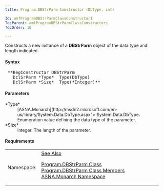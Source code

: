 ```yaml
---
title: Program.DBStrParm Constructor (DbType, int)

Id: amfProgramDBStrParmClassConstructor1
TocParent: amfProgramDBStrParmClassConstructors
TocOrder: 10

---
```


Constructs a new instance of a **DBStrParm** object of the data type and length indicated.

#### Syntax
<pre class="syntax"> **BegConstructor DBStrParm
   DclSrParm *Type*  Type(DbType)
   DclSrParm *Size*  Type(*Integer)**       </pre>

#### Parameters
<dl>
        <dt>
 *Type* 
        </dt>
        <dd>
          [ASNA.Monarch](http://msdn2.microsoft.com/en-us/library/System.Data.DbType.aspx">
        System.Data.DbType</a>. Enumeration value defining the
        data type of the parameter.</dd>
        <dt>
 *Size* 
        </dt>
        <dd>Integer. The length of the parameter.</dd>
</dl>

<!-- start -->

#### Requirements
<table class="dttable" cellspacing="0" cellpadding="4" width="60%">
           <colgroup>
            <col width="15%" style="font-weight:bold" />
            <col width="85%" />
          </colgroup>
          <tr>
            <td>Namespace:</td>
            <td><a href="amfMonarchNamespace.html)</td>
          </tr>
          <tr>
            <td>Assembly:</td>
            <td>ASNA.VisualRPG.Runtime.DLL</td>
          </tr>
         <tr>
            <td>Platforms:</td>
            <td> Windows Server 2012, Windows Server 2012 R2, Windows Server 2016, Windows 7, Windows 8 Pro, Windows 10 Pro</td>
         </tr>
</table>

<!-- end -->

#### See Also
[ Program.DBStrParm Class](amfProgramDBStrParmClass.html) <br /> [ Program.DBStrParm Class Members](amfProgramDBStrParmClassMembers.html) <br /> [ASNA.Monarch Namespace](amfMonarchNamespace.html) 
